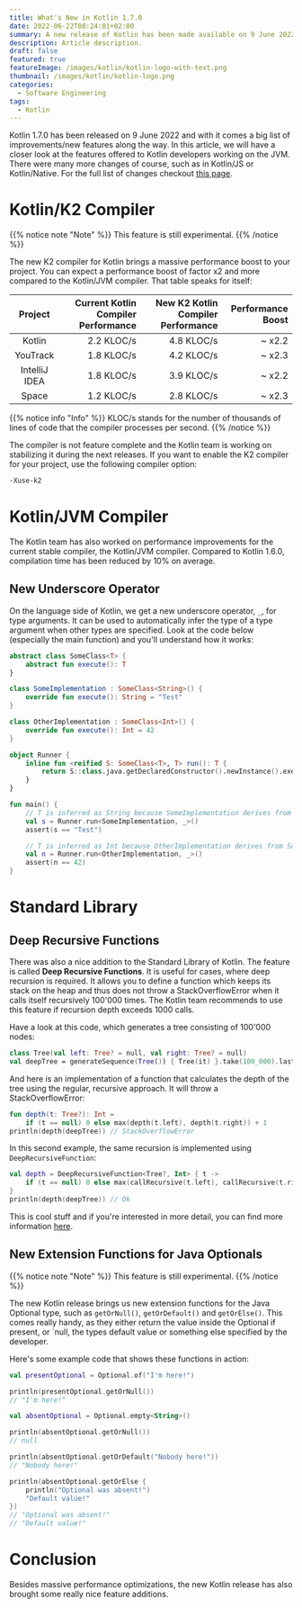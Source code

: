 ```yaml
---
title: What's New in Kotlin 1.7.0
date: 2022-06-22T08:24:01+02:00
summary: A new release of Kotlin has been made available on 9 June 2022. Let's dive in a bit and find ou what new features and improvements it brings us as developers.
description: Article description.
draft: false 
featured: true
featureImage: /images/kotlin/kotlin-logo-with-text.png
thumbnail: /images/kotlin/kotlin-logo.png
categories:
  - Software Engineering
tags:
  - Kotlin
---
```


Kotlin 1.7.0 has been released on 9 June 2022 and with it comes a big list of improvements/new features along the way. In this article, we will have a closer look at the features offered to Kotlin developers working on the JVM. There were many more changes of course, such as in Kotlin/JS or Kotlin/Native. For the full list of changes checkout [this page](https://kotlinlang.org/docs/whatsnew17.html).

# Kotlin/K2 Compiler
{{% notice note "Note" %}}
This feature is still experimental.
{{% /notice %}}

The new K2 compiler for Kotlin brings a massive performance boost to your project. You can expect a performance boost of factor x2 and more compared to the Kotlin/JVM compiler. That table speaks for itself:

| Project       | Current Kotlin Compiler Performance | New K2 Kotlin Compiler Performance | Performance Boost |
| :-----------: | ----------------------------------: | ---------------------------------: | ----------------: |
| Kotlin        | 2.2 KLOC/s                          | 4.8 KLOC/s                         | ~ x2.2            |
| YouTrack      | 1.8 KLOC/s                          | 4.2 KLOC/s                         | ~ x2.3            |
| IntelliJ IDEA | 1.8 KLOC/s                          | 3.9 KLOC/s                         | ~ x2.2            |
| Space         | 1.2 KLOC/s                          | 2.8 KLOC/s                         | ~ x2.3            |

{{% notice info "Info" %}}
KLOC/s stands for the number of thousands of lines of code that the compiler processes per second.
{{% /notice %}}

The compiler is not feature complete and the Kotlin team is working on stabilizing it during the next releases. If you want to enable the K2 compiler for your project, use the following compiler option:

```bash
-Xuse-k2
```

# Kotlin/JVM Compiler
The Kotlin team has also worked on performance improvements for the current stable compiler, the Kotlin/JVM compiler. Compared to Kotlin 1.6.0, compilation time has been reduced by 10% on average.

## New Underscore Operator
On the language side of Kotlin, we get a new underscore operator, `_`, for type arguments. It can be used to automatically infer the type of a type argument when other types are specified. Look at the code below (especially the main function) and you'll understand how it works:

```kotlin
abstract class SomeClass<T> {
    abstract fun execute(): T
}

class SomeImplementation : SomeClass<String>() {
    override fun execute(): String = "Test"
}

class OtherImplementation : SomeClass<Int>() {
    override fun execute(): Int = 42
}

object Runner {
    inline fun <reified S: SomeClass<T>, T> run(): T {
        return S::class.java.getDeclaredConstructor().newInstance().execute()
    }
}

fun main() {
    // T is inferred as String because SomeImplementation derives from SomeClass<String>
    val s = Runner.run<SomeImplementation, _>()
    assert(s == "Test")

    // T is inferred as Int because OtherImplementation derives from SomeClass<Int>
    val n = Runner.run<OtherImplementation, _>()
    assert(n == 42)
}
```

# Standard Library

## Deep Recursive Functions
There was also a nice addition to the Standard Library of Kotlin. The feature is called **Deep Recursive Functions**. It is useful for cases, where deep recursion is required. It allows you to define a function which keeps its stack on the heap and thus does not throw a StackOverflowError when it calls itself recursively 100'000 times. The Kotlin team recommends to use this feature if recursion depth exceeds 1000 calls. 

Have a look at this code, which generates a tree consisting of 100'000 nodes:

```kotlin
class Tree(val left: Tree? = null, val right: Tree? = null)
val deepTree = generateSequence(Tree()) { Tree(it) }.take(100_000).last()
```

And here is an implementation of a function that calculates the depth of the tree using the regular, recursive approach. It will throw a StackOverflowError:

```kotlin
fun depth(t: Tree?): Int =
    if (t == null) 0 else max(depth(t.left), depth(t.right)) + 1
println(depth(deepTree)) // StackOverflowError
```

In this second example, the same recursion is implemented using `DeepRecursiveFunction`:

```kotlin
val depth = DeepRecursiveFunction<Tree?, Int> { t ->
    if (t == null) 0 else max(callRecursive(t.left), callRecursive(t.right)) + 1
}
println(depth(deepTree)) // Ok
```

This is cool stuff and if you're interested in more detail, you can find more information [here](https://kotlinlang.org/api/latest/jvm/stdlib/kotlin/-deep-recursive-function/).

## New Extension Functions for Java Optionals
{{% notice note "Note" %}}
This feature is still experimental.
{{% /notice %}}

The new Kotlin release brings us new extension functions for the Java Optional type, such as `getOrNull()`, `getOrDefault()` and `getOrElse()`. This comes really handy, as they either return the value inside the Optional if present, or `null, the types default value or something else specified by the developer.

Here's some example code that shows these functions in action:

```kotlin
val presentOptional = Optional.of("I'm here!")

println(presentOptional.getOrNull())
// "I'm here!"

val absentOptional = Optional.empty<String>()

println(absentOptional.getOrNull())
// null

println(absentOptional.getOrDefault("Nobody here!"))  
// "Nobody here!"

println(absentOptional.getOrElse {
    println("Optional was absent!")
    "Default value!"
})
// "Optional was absent!"
// "Default value!"
```

# Conclusion
Besides massive performance optimizations, the new Kotlin release has also brought some really nice feature additions. 


